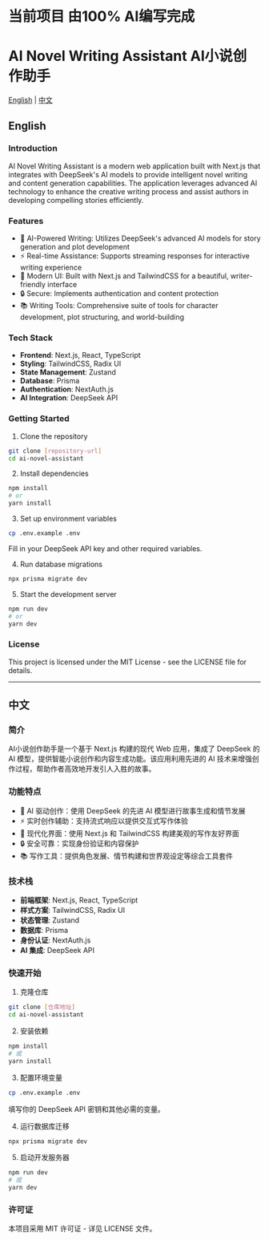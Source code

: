 # 当前项目 由100% AI编写完成
# AI Novel Writing Assistant AI小说创作助手

[English](#english) | [中文](#chinese)

<a name="english"></a>
## English

### Introduction
AI Novel Writing Assistant is a modern web application built with Next.js that integrates with DeepSeek's AI models to provide intelligent novel writing and content generation capabilities. The application leverages advanced AI technology to enhance the creative writing process and assist authors in developing compelling stories efficiently.

### Features
- 🤖 AI-Powered Writing: Utilizes DeepSeek's advanced AI models for story generation and plot development
- ⚡ Real-time Assistance: Supports streaming responses for interactive writing experience
- 🎨 Modern UI: Built with Next.js and TailwindCSS for a beautiful, writer-friendly interface
- 🔒 Secure: Implements authentication and content protection
- 📚 Writing Tools: Comprehensive suite of tools for character development, plot structuring, and world-building

### Tech Stack
- **Frontend**: Next.js, React, TypeScript
- **Styling**: TailwindCSS, Radix UI
- **State Management**: Zustand
- **Database**: Prisma
- **Authentication**: NextAuth.js
- **AI Integration**: DeepSeek API

### Getting Started

1. Clone the repository
```bash
git clone [repository-url]
cd ai-novel-assistant
```

2. Install dependencies
```bash
npm install
# or
yarn install
```

3. Set up environment variables
```bash
cp .env.example .env
```
Fill in your DeepSeek API key and other required variables.

4. Run database migrations
```bash
npx prisma migrate dev
```

5. Start the development server
```bash
npm run dev
# or
yarn dev
```

### License
This project is licensed under the MIT License - see the LICENSE file for details.

---

<a name="chinese"></a>
## 中文

### 简介
AI小说创作助手是一个基于 Next.js 构建的现代 Web 应用，集成了 DeepSeek 的 AI 模型，提供智能小说创作和内容生成功能。该应用利用先进的 AI 技术来增强创作过程，帮助作者高效地开发引人入胜的故事。

### 功能特点
- 🤖 AI 驱动创作：使用 DeepSeek 的先进 AI 模型进行故事生成和情节发展
- ⚡ 实时创作辅助：支持流式响应以提供交互式写作体验
- 🎨 现代化界面：使用 Next.js 和 TailwindCSS 构建美观的写作友好界面
- 🔒 安全可靠：实现身份验证和内容保护
- 📚 写作工具：提供角色发展、情节构建和世界观设定等综合工具套件

### 技术栈
- **前端框架**: Next.js, React, TypeScript
- **样式方案**: TailwindCSS, Radix UI
- **状态管理**: Zustand
- **数据库**: Prisma
- **身份认证**: NextAuth.js
- **AI 集成**: DeepSeek API

### 快速开始

1. 克隆仓库
```bash
git clone [仓库地址]
cd ai-novel-assistant
```

2. 安装依赖
```bash
npm install
# 或
yarn install
```

3. 配置环境变量
```bash
cp .env.example .env
```
填写你的 DeepSeek API 密钥和其他必需的变量。

4. 运行数据库迁移
```bash
npx prisma migrate dev
```

5. 启动开发服务器
```bash
npm run dev
# 或
yarn dev
```

### 许可证
本项目采用 MIT 许可证 - 详见 LICENSE 文件。
